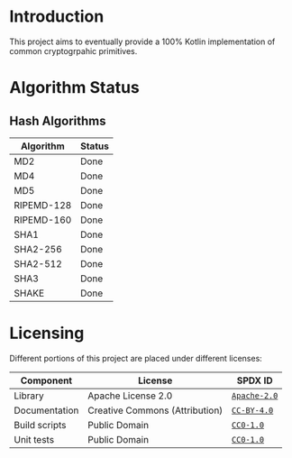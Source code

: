<!--
    SPDX-FileCopyrightText: 2021 William Swartzendruber <wswartzendruber@gmail.com>

    SPDX-License-Identifier: CC-BY-4.0
-->

# Introduction

This project aims to eventually provide a 100% Kotlin implementation of common cryptogrpahic
primitives.

# Algorithm Status

## Hash Algorithms

| Algorithm  | Status |
|------------|--------|
| MD2        | Done   |
| MD4        | Done   |
| MD5        | Done   |
| RIPEMD-128 | Done   |
| RIPEMD-160 | Done   |
| SHA1       | Done   |
| SHA2-256   | Done   |
| SHA2-512   | Done   |
| SHA3       | Done   |
| SHAKE      | Done   |

# Licensing

Different portions of this project are placed under different licenses:

| Component     | License                        | SPDX ID                                 |
|---------------|--------------------------------|-----------------------------------------|
| Library       | Apache License 2.0             | [`Apache-2.0`](LICENSES/Apache-2.0.txt) |
| Documentation | Creative Commons (Attribution) | [`CC-BY-4.0`](LICENSES/CC-BY-4.0.txt)   |
| Build scripts | Public Domain                  | [`CC0-1.0`](LICENSES/CC0-1.0.txt)       |
| Unit tests    | Public Domain                  | [`CC0-1.0`](LICENSES/CC0-1.0.txt)       |
